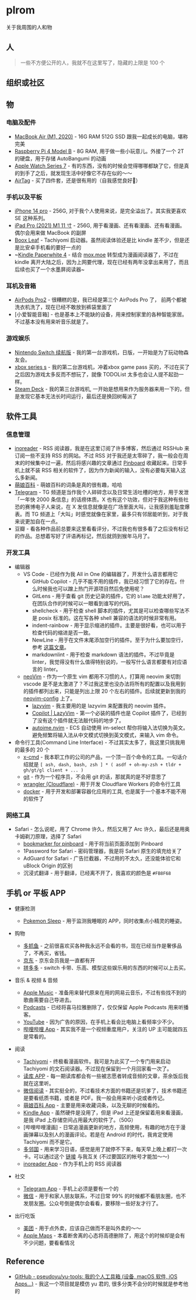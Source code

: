 # plrom

关于我周围的人和物

## 人

> 一些不方便公开的人，我就不在这里写了，隐藏的上限是 100 个

## 组织或社区

## 物

### 电脑及配件

- [MacBook Air (M1, 2020)](https://support.apple.com/kb/SP825?locale=zh_CN) - 16G RAM 512G SSD 跟我一起成长的电脑，堪称完美
- [Raspberry Pi 4 Model B](https://www.raspberrypi.org/products/raspberry-pi-4-model-b/) - 8G RAM, 用于做一些小玩意儿。外接了一个 2T 的硬盘，用于存储 AutoBangumi 的动画
- [Apple Watch Series 7](https://www.apple.com/cn/apple-watch-series-7/) - 有的东西，没有的时候会觉得哪哪都缺了它，但是真的到手了之后，就发现生活中好像它不存在似的～～
- [AirTag](https://www.apple.com/cn/airtag/) - 买了四件套，还是很有用的（自我感觉良好🤣）

### 手机以及平板

- [iPhone 14 pro](https://www.apple.com/cn/iphone-14-pro/) - 256G, 对于我个人使用来说，是完全溢出了。其实我更喜欢 SE 这种系列。
- [iPad Pro (2021) M1 11 寸](https://www.apple.com/cn/ipad-pro/) - 256G, 用于看漫画、还有看漫画、还有看漫画。偶尔会用来做 MacBook 的副屏
- [Boox Leaf](https://zh.boox.com/leaf) - Tachiyomi 启动器。虽然阅读体验还是比 kindle 差不少，但是还是比安卓手机看的要好一点的
- ~[Kindle Paperwhite 4](https://www.amazon.cn/dp/B0773F1Y7L) - 结合 [mox.moe](https://mox.moe) 转型成为漫画阅读器了，不过在 kindle 离开大陆之后，因为上网要代理，现在已经有两年没拿出来用了，而且后续也买了一个水墨屏阅读器~

### 耳机及音箱

- [AirPods Pro2](https://www.apple.com/cn/airpods-pro/) - 很糟糕的是，我已经是第三个 AirPods Pro 了， 前两个都被洗衣机洗了，现在已经不敢放到裤袋里面了
- [小爱智能音箱] - 也是基本上不能缺的设备，用来控制家里的各种智能家居。不过基本没有用来听音乐就是了。

### 游戏娱乐

- [Nintendo Switch 续航版](https://www.nintendo.com/switch/) - 我的第一台游戏机，日版，一开始是为了玩动物森友会。
- [xbox series s](https://www.xbox.com/zh-CN/consoles/xbox-series-s) - 我的第二台游戏机，冲着xbox game pass 买的，不过在买了之后因为游戏太多反而不想玩了，就像 TODOList 太多也会让人提不起劲一样。
- [Steam Deck](https://www.steamdeck.com/) - 我的第三台游戏机, 一开始是想用来作为服务器来用一下的，但是发现它基本无法长时间运行，最后还是换回树莓派了

## 软件工具

### 信息管理

- [inoreader](https://www.inoreader.com/folder/News) - RSS 阅读器，我是在这里订阅了许多博客，然后通过 RSSHub 来订阅一些不支持 RSS 的网站。不过 RSS 对于我还是太零碎了，我一般会在周末的时候集中过一遍，然后将感兴趣的文章通过 [Pinboard](https://pinboard.in/) 收藏起来。日常手机上就不装 RSS 相关的软件了，因为作为新闻的输入，没有必要每天输入这么多新闻。
- [萌娘百科](https://zh.moegirl.org.cn/) - 萌娘百科的词条是真的很有趣，哈哈
- [Telegram](https://telegram.org/) -  TG 频道是当作我个人碎碎念以及日常生活吐槽的地方，用于发泄「一年快 2000 条信息」的话痨体质。X 也有这个功效，但对于我这种有些社恐的赛博电子人来说，在 X 发信息就像是在广场里面大叫，让我感到羞耻度爆表。而 TG 频道上「大叫」时感觉就像在家里，最多只有邻居能听到，对于我来说更加自在一点。
- 豆瓣 - 看各种作品前总要来这里看看评分，不过我也有很多看了之后没有标记的作品。总想着写好了评语再标记，然后就鸽到猴年马月了。

### 开发工具

- 编辑器
  - VS Code - 已经作为我 All in One 的编辑器了，开发什么语言都用它
    - GitHub Copilot - 几乎不能不用的插件，我已经习惯了它的存在。什么时候我也可以蹭上热门开源项目然后免使用呢？
    - GitLens - 用于查看 git 历史记录的插件，它的 `blame` 功能太好用了，在团队合作的时候可以一眼看到谁写的代码。
    - shellcheck - 用于检查 shell 脚本的插件，尤其是可以检查哪些写法不是 posix 标准的。这在写各种 shell 兼容的语法的时候非常有用。
    - indent-rainbow - 用于显示缩进的插件。主要是很好看，也可以用于检查代码的缩进是否一致。
    - NewLine - 用于在文件末尾添加空行的插件。至于为什么要加空行，参考 [这篇文章](https://niracler.com/newline)。
    - markdownlint - 用于检查 markdown 语法的插件。不过毕竟是 linter，我觉得没有什么值得特别说的，一般写什么语言都要有对应语言的 linter。
  - [neoVim](https://neovim.io/) - 作为一个原生 vim 都用不习惯的人，打算用 neovim 来切割 vscode 是不是太激进了？不过我这里也没办法将所有的配置以及我用到的插件都列出来，只能是列出上限 20 个左右的插件。后续就更新到我的 [neovim-config](https://github.com/niracler/neovim-config) 上了。
    - [lazyvim](https://lazyvim.org/) - 我主要用的是 lazyvim 来配置我的 neovim 插件。
    - [Copilot | LazyVim](https://www.lazyvim.org/extras/coding/copilot) - 第一个必装的插件也是 Copilot 插件了，已经到了没有这个插件就无法敲代码的地步了。
    - [autoime.nvim](https://github.com/OliverChao/autoime.nvim) - ECS 自动使用 im-select 帮你将输入法切换为英文。避免频繁将输入法从中文模式切换到英文模式，来输入 vim 命令。
- 命令行工具(Command Line Interface) - 不过其实太多了，我这里只挑我用的最多的 20 个
  - [x-cmd](https://x-cmd.com) - 我本职工作的公司的产品，一个顶一百个命令的工具。一句话介绍就是 `[ ash, dash, bash, zsh ] * ( asdf + oh-my-zsh + tldr + gh/gt/gl client + ... )`
  - [git](https://git-scm.com/) - 作为一个程序员，不会用 git 的话，那就真的是不好意思了
  - [wrangler (Cloudflare)](https://developers.cloudflare.com/workers/cli-wrangler) - 用于开发 Cloudflare Workers 的命令行工具
  - [docker](https://www.docker.com/) - 用于开发和部署容器化应用的工具, 也是属于一个基本不能不用的软件了

### 网络工具

- Safari - 怎么说呢，用了 Chrome 许久，然后又用了 Arc 许久，最后还是用奥卡姆剃刀原理，选择了 Safari
  - [bookmarker for pinboard](https://apps.apple.com/de/app/bookmarker-for-pinboard/id1451400394?l=en&mt=12) - 用于将当前页面添加到 Pinboard
  - 1Password for Safari - 密码管理器，我是将 Safari 原生的填充给关了
  - AdGuard for Safari - 广告拦截器，不过用的不太久，还没能体验它和 uBlock Origin 的区别
  - 沉浸式翻译 - 用于翻译，已经离不开了，我喜欢的颜色是 `#FB8F68`

## 手机 or 平板 APP

- 健康检测
  - [Pokemon Sleep](https://www.pokemon.com/us/app/pokemon-sleep) - 用于监测我睡眠的 APP，同时收集点小精灵的睡姿。

- 购物
  - [多抓鱼](https://www.duozhuayu.com/book) - 之前很喜欢买各种我永远不会看的书，现在已经当作是奢侈品了，不再买，省钱。
  - [京东](https://www.jd.com/) - 京东会员我是一直都有开
  - [拼多多](https://www.pinduoduo.com/) - switch 卡带、乐高、模型这些娱乐用的东西的时候可以上去买。

- 音乐 & 视频 & 音频
  - [Apple Music](https://www.apple.com/cn/apple-music/) - 准备用来替代原来在用的网易云音乐，不过有些找不到的歌曲需要自己导进去。
  - [Podcasts](https://www.apple.com/cn/apple-podcasts/) - 已经将喜马拉雅删除了，仅仅保留 Apple Podcasts 用来听播客。
  - [YouTube](https://www.youtube.com/) - 因为广告的原因，在手机上看会比电脑上看频率少不少。
  - [哔哩哔哩 App](https://www.bilibili.com/) - 其实我不是一个视频重度用户，关注的 UP 主可能就四五是常看的。

- 阅读
  - [Tachiyomi](https://tachiyomi.org/) - 终极看漫画软件。我可是为此买了一个专门用来启动 Tachiyomi 的文石阅读器。不过现在保留到一个月回家看一次了。
  - [读库 APP](https://www.duku.cn) - 每一期读库都会有一些被志愿者转成音频的文章，茶余饭后我就在这里听。
  - [微信阅读](https://weread.qq.com/) - 其实挺全的，不过看技术方面的书籍还是坑爹了，技术书籍还是要看纸质书籍，或者是 PDF。我一般会用来听小说或者传记。
  - [萌娘百科 App](https://zh.moegirl.org.cn/) - 主要是用来收藏词条，以及无聊的时候看的。
  - [Kindle App](https://www.amazon.com/b?node=16571048011) - 虽然硬件是没用了，但是 iPad 上还是保留着用来看漫画，是我 iPad 上存储空间占用最大的软件了。（50G）
  - [哔哩哔哩漫画] - 日常追漫画更新的地方，高频使用，有趣的地方在于漫画弹幕以及别人的漫画评论。若是在 Android 的时代，我肯定使用 Tachiyomi 而不是它。
  - [多邻国](https://www.duolingo.com/) - 用来学习日语，感觉是用了就停不下来，每天早上晚上都打一次卡。可以通过这个 [链接](https://www.duolingo.com/profile/niracler?via=share_profile) 与我互关 (不过要国区的帐号才能加～～)
  - [inoreader App](https://www.inoreader.com/folder/News) - 作为手机上的 RSS 阅读器

- 社交
  - [Telegram App](https://telegram.org/) - 手机上必须是要有一个的
  - [微信](https://weixin.qq.com/) - 用于和家人朋友联系，不过日常 99% 的时候都不看朋友圈，也不发朋友圈。公众号倒是偶尔会看看，要移除一些好友才行了。

- 出行吃饭
  - [美团](https://www.meituan.com/) - 用于点外卖，应该自己做而不是叫外卖的～～
  - [Apple Maps](https://www.apple.com/cn/maps/) - 本着断舍离的心态将高德删除了，用这个的时候却是会有不少问题，要看看情况

## Reference

- [GitHub - pseudoyu/yu-tools: 我的个人工具箱 (设备, macOS 软件, iOS Apps...)](https://github.com/pseudoyu/yu-tools) - 我这一个项目就是模仿 yu 君的, 很多分类不会分的时候就是参考他的
